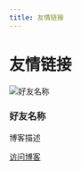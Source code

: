 ```yaml
---
title: 友情链接
---
```


# 友情链接

<div class="friend-links">
  <div class="friend-link">
    <img src="avatar-url" alt="好友名称">
    <div class="info">
      <h3>好友名称</h3>
      <p>博客描述</p>
      <a href="blog-url" target="_blank">访问博客</a>
    </div>
  </div>
</div>